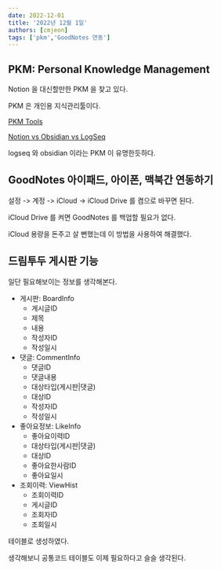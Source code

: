 ```yaml
---
date: 2022-12-01
title: '2022년 12월 1일'
authors: [cmjeon]
tags: ['pkm','GoodNotes 연동']
---
```


## PKM: Personal Knowledge Management

Notion 을 대신할만한 PKM 을 찾고 있다.

PKM 은 개인용 지식관리툴이다.

[PKM Tools](https://www.reddit.com/r/PKMS/comments/nfef59/list_of_personal_knowledge_management_systems/)

[Notion vs Obsidian vs LogSeq](https://axtonliu.medium.com/notion-vs-roam-vs-obsidian-vs-logseq-vs-workflowy-which-one-is-better-for-book-note-ab042cdc52b5)

logseq 와 obsidian 이라는 PKM 이 유명한듯하다.

## GoodNotes 아이패드, 아이폰, 맥북간 연동하기

설정 -> 계정 -> iCloud -> iCloud Drive 를 켬으로 바꾸면 된다.

iCloud Drive 를 켜면 GoodNotes 를 백업할 필요가 없다.

iCloud 용량을 돈주고 살 뻔했는데 이 방법을 사용하여 해결했다.

## 드림투두 게시판 기능

일단 필요해보이는 정보를 생각해본다.

- 게시판: BoardInfo
  - 게시글ID
  - 제목
  - 내용
  - 작성자ID
  - 작성일시
- 댓글: CommentInfo
  - 댓글ID
  - 댓글내용
  - 대상타입(게시판|댓글)
  - 대상ID
  - 작성자ID
  - 작성일시
- 좋아요정보: LikeInfo
  - 좋아요이력ID
  - 대상타입(게시판|댓글)
  - 대상ID
  - 좋아요한사람ID
  - 좋아요일시
- 조회이력: ViewHist
  - 조회이력ID
  - 게시글ID
  - 조회자ID
  - 조회일시

테이블로 생성하였다.

생각해보니 공통코드 테이블도 이제 필요하다고 슬슬 생각된다.
